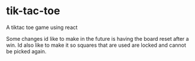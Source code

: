 # tik-tac-toe

A tiktac toe game using react 

Some changes id like to make in the future is having the board reset after a win.
Id also like to make it so squares that are used are locked and cannot be picked again. 

